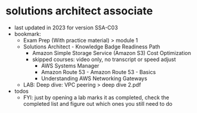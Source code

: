 # solutions architect associate

- last updated in 2023 for version SSA-C03
- bookmark:
  - Exam Prep (With practice material) > module 1
  - Solutions Architect - Knowledge Badge Readiness Path
    - Amazon Simple Storage Service (Amazon S3) Cost Optimization
    - skipped courses: video only, no transcript or speed adjust
      - AWS Systems Manager
      - Amazon Route 53 - Amazon Route 53 - Basics
      - Understanding AWS Networking Gateways
  - LAB: Deep dive: VPC peering > deep dive 2.pdf
- todos
  - FYI: just by opening a lab marks it as completed, check the completed list and figure out which ones you still need to do
